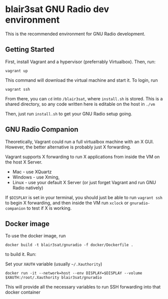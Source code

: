 # blair3sat GNU Radio dev environment

This is the recommended environment for GNU Radio development.

## Getting Started
First, install Vagrant and a hypervisor (preferrably Virtualbox). Then, run:
```
vagrant up
```
This command will download the virtual machine and start it. To login, run
```
vagrant ssh
```

From there, you can `cd` into `/blair3sat`, where `install.sh` is stored. This is a shared directory, so any code written here is editable on the host in `./vm`

Then, just run `install.sh` to get your GNU Radio setup going.

## GNU Radio Companion
Theoretically, Vagrant could run a full virtualbox machine with an X GUI. However, the better alternative is probably just X forwarding.

Vagrant supports X forwarding to run X applications from inside the VM on the host X Server.

- Mac - use XQuartz
- Windows - use Xming,
- Linux - use your default X Server (or just forget Vagrant and run GNU Radio natively)

If `$DISPLAY` is set in your terminal, you should just be able to run `vagrant ssh` to begin X forwarding, and then inside the VM run `xclock` or `gnuradio-companion` to test if X is working.

## Docker image

To use the docker image, run

``` 
docker build -t blair3sat/gnuradio -f docker/Dockerfile .
```

to build it. Run:

Set your `XAUTH` variable (usually `~/.Xauthority`)

```
docker run -it --network=host --env DISPLAY=$DISPLAY --volume $XAUTH:/root/.Xauthority blair3sat/gnuradio
```

This will provide all the necessary variables to run SSH forwarding into that docker container
